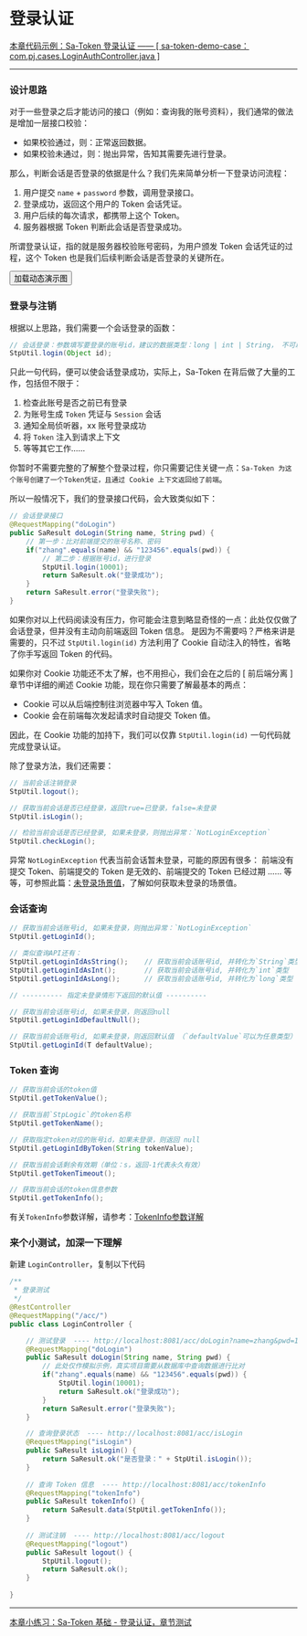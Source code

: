 # 登录认证

<a class="case-btn" href="https://gitee.com/dromara/sa-token/blob/master/sa-token-demo/sa-token-demo-case/src/main/java/com/pj/cases/LoginAuthController.java"
	target="_blank">
	本章代码示例：Sa-Token 登录认证 —— [ sa-token-demo-case：com.pj.cases.LoginAuthController.java ]
</a>

--- 


### 设计思路

对于一些登录之后才能访问的接口（例如：查询我的账号资料），我们通常的做法是增加一层接口校验：

- 如果校验通过，则：正常返回数据。
- 如果校验未通过，则：抛出异常，告知其需要先进行登录。

那么，判断会话是否登录的依据是什么？我们先来简单分析一下登录访问流程：

1. 用户提交 `name` + `password` 参数，调用登录接口。
2. 登录成功，返回这个用户的 Token 会话凭证。
3. 用户后续的每次请求，都携带上这个 Token。
4. 服务器根据 Token 判断此会话是否登录成功。

所谓登录认证，指的就是服务器校验账号密码，为用户颁发 Token 会话凭证的过程，这个 Token 也是我们后续判断会话是否登录的关键所在。


<button class="show-img" img-src="https://oss.dev33.cn/sa-token/doc/g/g3--login-auth.gif">加载动态演示图</button>


### 登录与注销
根据以上思路，我们需要一个会话登录的函数：

``` java
// 会话登录：参数填写要登录的账号id，建议的数据类型：long | int | String， 不可以传入复杂类型，如：User、Admin 等等
StpUtil.login(Object id);	 
```

只此一句代码，便可以使会话登录成功，实际上，Sa-Token 在背后做了大量的工作，包括但不限于：

1. 检查此账号是否之前已有登录
2. 为账号生成 `Token` 凭证与 `Session` 会话
3. 通知全局侦听器，xx 账号登录成功
4. 将 `Token` 注入到请求上下文
5. 等等其它工作……

你暂时不需要完整的了解整个登录过程，你只需要记住关键一点：`Sa-Token 为这个账号创建了一个Token凭证，且通过 Cookie 上下文返回给了前端`。

所以一般情况下，我们的登录接口代码，会大致类似如下：

``` java
// 会话登录接口 
@RequestMapping("doLogin")
public SaResult doLogin(String name, String pwd) {
	// 第一步：比对前端提交的账号名称、密码
	if("zhang".equals(name) && "123456".equals(pwd)) {
		// 第二步：根据账号id，进行登录 
		StpUtil.login(10001);
		return SaResult.ok("登录成功");
	}
	return SaResult.error("登录失败");
}
```

如果你对以上代码阅读没有压力，你可能会注意到略显奇怪的一点：此处仅仅做了会话登录，但并没有主动向前端返回 Token 信息。
是因为不需要吗？严格来讲是需要的，只不过 `StpUtil.login(id)` 方法利用了 Cookie 自动注入的特性，省略了你手写返回 Token 的代码。

如果你对 Cookie 功能还不太了解，也不用担心，我们会在之后的 [ 前后端分离 ] 章节中详细的阐述 Cookie 功能，现在你只需要了解最基本的两点：

- Cookie 可以从后端控制往浏览器中写入 Token 值。
- Cookie 会在前端每次发起请求时自动提交 Token 值。

因此，在 Cookie 功能的加持下，我们可以仅靠 `StpUtil.login(id)` 一句代码就完成登录认证。

除了登录方法，我们还需要：

``` java
// 当前会话注销登录
StpUtil.logout();

// 获取当前会话是否已经登录，返回true=已登录，false=未登录
StpUtil.isLogin();

// 检验当前会话是否已经登录, 如果未登录，则抛出异常：`NotLoginException`
StpUtil.checkLogin();
```

异常 `NotLoginException` 代表当前会话暂未登录，可能的原因有很多：
前端没有提交 Token、前端提交的 Token 是无效的、前端提交的 Token 已经过期 …… 等等，可参照此篇：[未登录场景值](/fun/not-login-scene)，了解如何获取未登录的场景值。


### 会话查询
``` java
// 获取当前会话账号id, 如果未登录，则抛出异常：`NotLoginException`
StpUtil.getLoginId();

// 类似查询API还有：
StpUtil.getLoginIdAsString();    // 获取当前会话账号id, 并转化为`String`类型
StpUtil.getLoginIdAsInt();       // 获取当前会话账号id, 并转化为`int`类型
StpUtil.getLoginIdAsLong();      // 获取当前会话账号id, 并转化为`long`类型

// ---------- 指定未登录情形下返回的默认值 ----------

// 获取当前会话账号id, 如果未登录，则返回null 
StpUtil.getLoginIdDefaultNull();

// 获取当前会话账号id, 如果未登录，则返回默认值 （`defaultValue`可以为任意类型）
StpUtil.getLoginId(T defaultValue);
```


### Token 查询
``` java
// 获取当前会话的token值
StpUtil.getTokenValue();

// 获取当前`StpLogic`的token名称
StpUtil.getTokenName();

// 获取指定token对应的账号id，如果未登录，则返回 null
StpUtil.getLoginIdByToken(String tokenValue);

// 获取当前会话剩余有效期（单位：s，返回-1代表永久有效）
StpUtil.getTokenTimeout();

// 获取当前会话的token信息参数
StpUtil.getTokenInfo();
```

有关`TokenInfo`参数详解，请参考：[TokenInfo参数详解](/fun/token-info)	


### 来个小测试，加深一下理解
新建 `LoginController`，复制以下代码
``` java
/**
 * 登录测试 
 */
@RestController
@RequestMapping("/acc/")
public class LoginController {

	// 测试登录  ---- http://localhost:8081/acc/doLogin?name=zhang&pwd=123456
	@RequestMapping("doLogin")
	public SaResult doLogin(String name, String pwd) {
		// 此处仅作模拟示例，真实项目需要从数据库中查询数据进行比对 
		if("zhang".equals(name) && "123456".equals(pwd)) {
			StpUtil.login(10001);
			return SaResult.ok("登录成功");
		}
		return SaResult.error("登录失败");
	}

	// 查询登录状态  ---- http://localhost:8081/acc/isLogin
	@RequestMapping("isLogin")
	public SaResult isLogin() {
		return SaResult.ok("是否登录：" + StpUtil.isLogin());
	}
	
	// 查询 Token 信息  ---- http://localhost:8081/acc/tokenInfo
	@RequestMapping("tokenInfo")
	public SaResult tokenInfo() {
		return SaResult.data(StpUtil.getTokenInfo());
	}
	
	// 测试注销  ---- http://localhost:8081/acc/logout
	@RequestMapping("logout")
	public SaResult logout() {
		StpUtil.logout();
		return SaResult.ok();
	}
	
}
```


---
<a class="dt-btn" href="https://www.wenjuan.ltd/s/UZBZJvb2ej/" target="_blank">本章小练习：Sa-Token 基础 - 登录认证，章节测试</a>

